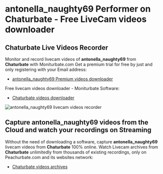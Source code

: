 # antonella_naughty69 Performer on Chaturbate - Free LiveCam videos downloader

## Chaturbate Live Videos Recorder

Monitor and record livecam videos of **antonella_naughty69** from **Chaturbate** with Moniturbate.com
Get a premium trial for free by just and only registering with your Email address:
* [antonella_naughty69 Premium videos downloader](https://moniturbate.com/request-demo-licence-key.html)

Free livecam videos downloader - Moniturbate Software:
* [Chaturbate videos downloader](https://moniturbate.com/moniturbate-download-software.html)

![antonella_naughty69 livecam videos recorder](https://peachurnet.com/templates/moniturbate-software.png)


## Capture antonella_naughty69 videos from the Cloud and watch your recordings on Streaming

Without the need of downloading a software, capture **antonella_naughty69** livecam videos from **Chaturbate** 100% online.
Watch Livecam archives from **Chaturbate** unlimitedly from thousands of existing recordings, only on Peachurbate.com and its websites network:
* [Chaturbate videos archives](https://peachurnet.com/)